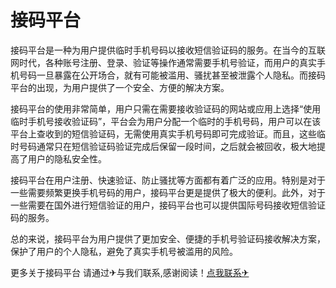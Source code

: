 # 接码平台

接码平台是一种为用户提供临时手机号码以接收短信验证码的服务。在当今的互联网时代，各种账号注册、登录、验证等操作通常需要手机号验证，而用户的真实手机号码一旦暴露在公开场合，就有可能被滥用、骚扰甚至被泄露个人隐私。而接码平台的出现，为用户提供了一个安全、方便的解决方案。

接码平台的使用非常简单，用户只需在需要接收验证码的网站或应用上选择“使用临时手机号接收验证码”，平台会为用户分配一个临时的手机号码，用户可以在该平台上查收到的短信验证码，无需使用真实手机号码即可完成验证。而且，这些临时号码通常只在短信验证码验证完成后保留一段时间，之后就会被回收，极大地提高了用户的隐私安全性。

接码平台在用户注册、快速验证、防止骚扰等方面都有着广泛的应用。特别是对于一些需要频繁更换手机号码的用户，接码平台更是提供了极大的便利。此外，对于一些需要在国外进行短信验证的用户，接码平台也可以提供国际号码接收短信验证码的服务。

总的来说，接码平台为用户提供了更加安全、便捷的手机号验证码接收解决方案，保护了用户的个人隐私，避免了真实手机号被滥用的风险。

更多关于接码平台 请通过✈与我们联系,感谢阅读！[点我联系✈](https://www.k02.cc)